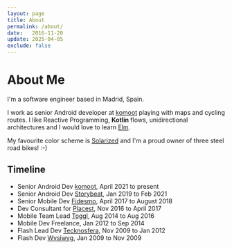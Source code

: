 ```yaml
---
layout: page
title: About
permalink: /about/
date:   2016-11-20
update: 2025-04-05
exclude: false
---
```


# About Me

I'm a software engineer based in Madrid, Spain.

I work as senior Android developer at [komoot][komoot] playing with maps and cycling routes. I like Reactive Programming, **Kotlin** flows, unidirectional architectures and I would love to learn [Elm](http://elm-lang.org/).

My favourite color scheme is [Solarized][Solarized] and I'm a proud owner of three steel road bikes! :-)

## Timeline

* Senior Android Dev [komoot][komoot], <time>April 2021 to present</time>
* Senior Android Dev [Storybeat][Storybeat], <time>Jan 2019 to Feb 2021</time>
* Senior Mobile Dev [Fidesmo][Fidesmo], <time>April 2017 to August 2018</time>
* Dev Consultant for [Placest][Placest], <time>Nov 2016 to April 2017</time>
* Mobile Team Lead [Toggl][Toggl], <time>Aug 2014 to Aug 2016</time>
* Mobile Dev Freelance, <time>Jan 2012 to Sep 2014</time>
* Flash Lead Dev [Tecknosfera][Tecknosfera], <time>Nov 2009 to Jan 2012</time>
* Flash Dev [Wysiwyg][Wysiwyg], <time>Jan 2009 to Nov 2009</time>

[komoot]:    https://www.komoot.de
[Storybeat]:    https://www.storybeat.com
[Fidesmo]:    https://www.fidesmo.com
[Placest]: http://www.placest.com
[Toggl]:   http://www.toggl.com
[Tecknosfera]:   http://www.tecknosfera.com
[Wysiwyg]: http://www.wysiwyg.es/home.html
[Solarized]: https://ethanschoonover.com/solarized/